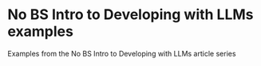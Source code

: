 # No BS Intro to Developing with LLMs examples
Examples from the No BS Intro to Developing with LLMs article series
